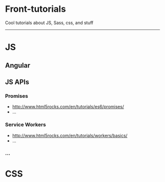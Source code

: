 # Front-tutorials
Cool tutorials about JS, Sass, css, and stuff

***

# JS  

## Angular

## JS APIs
### Promises
- http://www.html5rocks.com/en/tutorials/es6/promises/
- ...

### Service Workers
- http://www.html5rocks.com/en/tutorials/workers/basics/
- ...

### ...

# CSS  


